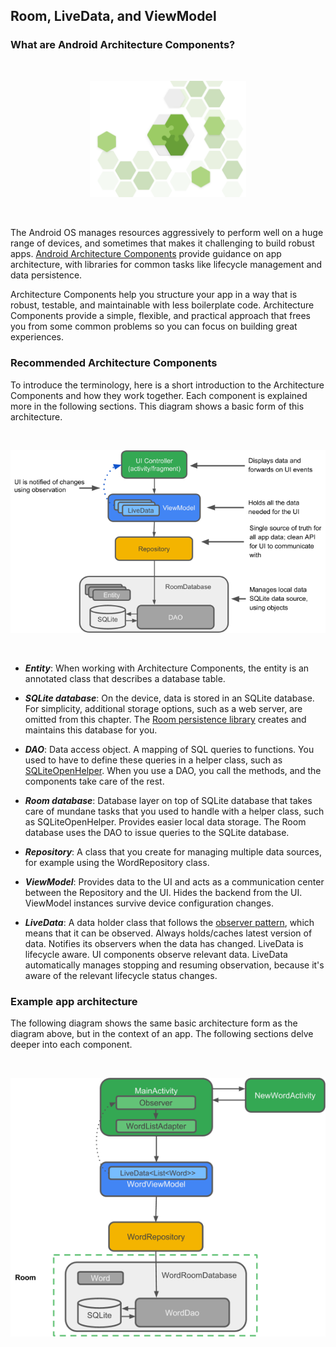 ## Room, LiveData, and ViewModel

### What are Android Architecture Components?

<br>
<p align="center">
<img  src="https://github.com/mastan511/MastanImages/blob/master/architecture_components_logo.png" width = "250dp">
</p>
<br>

The Android OS manages resources aggressively to perform well on a huge range of devices, and sometimes that makes it challenging to build robust apps. [Android Architecture Components](https://developer.android.com/topic/libraries/architecture/index.html) provide guidance on app architecture, with libraries for common tasks like lifecycle management and data persistence.

Architecture Components help you structure your app in a way that is robust, testable, and maintainable with less boilerplate code. Architecture Components provide a simple, flexible, and practical approach that frees you from some common problems so you can focus on building great experiences.

### Recommended Architecture Components

To introduce the terminology, here is a short introduction to the Architecture Components and how they work together. Each component is explained more in the following sections. This diagram shows a basic form of this architecture.

<br>
<p align="center">
<img  src="https://github.com/mastan511/MastanImages/blob/master/dg_architecture_comonents.png">
</p>
<br>

* **_Entity_**: When working with Architecture Components, the entity is an annotated class that describes a database table.

* **_SQLite database_**: On the device, data is stored in an SQLite database. For simplicity, additional storage options, such as a web server, are omitted from this chapter. The [Room persistence library](https://developer.android.com/training/data-storage/room/index.html) creates and maintains this database for you.

* **_DAO_**: Data access object. A mapping of SQL queries to functions. You used to have to define these queries in a helper class, such as [SQLiteOpenHelper](https://developer.android.com/reference/android/database/sqlite/SQLiteOpenHelper.html). When you use a DAO, you call the methods, and the components take care of the rest.

* **_Room database_**: Database layer on top of SQLite database that takes care of mundane tasks that you used to handle with a helper class, such as SQLiteOpenHelper. Provides easier local data storage. The Room database uses the DAO to issue queries to the SQLite database.

* **_Repository_**: A class that you create for managing multiple data sources, for example using the WordRepository class.

* **_ViewModel_**: Provides data to the UI and acts as a communication center between the Repository and the UI. Hides the backend from the UI. ViewModel instances survive device configuration changes.

* **_LiveData_**: A data holder class that follows the [observer pattern](https://en.wikipedia.org/wiki/Observer_pattern), which means that it can be observed. Always holds/caches latest version of data. Notifies its observers when the data has changed. LiveData is lifecycle aware. UI components observe relevant data. LiveData automatically manages stopping and resuming observation, because it's aware of the relevant lifecycle status changes.

### Example app architecture

The following diagram shows the same basic architecture form as the diagram above, but in the context of an app. The following sections delve deeper into each component.

<br>
<p align="center">
<img  src="https://github.com/mastan511/MastanImages/blob/master/dg_app_architecture.png">
</p>
<br>














